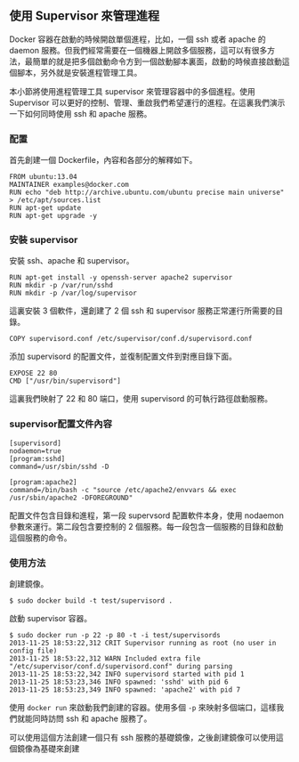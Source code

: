 ## 使用 Supervisor 來管理進程
Docker 容器在啟動的時候開啟單個進程，比如，一個 ssh 或者 apache 的 daemon 服務。但我們經常需要在一個機器上開啟多個服務，這可以有很多方法，最簡單的就是把多個啟動命令方到一個啟動腳本裏面，啟動的時候直接啟動這個腳本，另外就是安裝進程管理工具。

本小節將使用進程管理工具 supervisor 來管理容器中的多個進程。使用 Supervisor 可以更好的控制、管理、重啟我們希望運行的進程。在這裏我們演示一下如何同時使用 ssh 和 apache 服務。

### 配置
首先創建一個 Dockerfile，內容和各部分的解釋如下。
```
FROM ubuntu:13.04
MAINTAINER examples@docker.com
RUN echo "deb http://archive.ubuntu.com/ubuntu precise main universe" > /etc/apt/sources.list
RUN apt-get update
RUN apt-get upgrade -y
```

### 安裝 supervisor
安裝 ssh、apache 和 supervisor。
```
RUN apt-get install -y openssh-server apache2 supervisor
RUN mkdir -p /var/run/sshd
RUN mkdir -p /var/log/supervisor
```

這裏安裝 3 個軟件，還創建了 2 個 ssh 和 supervisor 服務正常運行所需要的目錄。
```
COPY supervisord.conf /etc/supervisor/conf.d/supervisord.conf
```
添加 supervisord 的配置文件，並復制配置文件到對應目錄下面。

```
EXPOSE 22 80
CMD ["/usr/bin/supervisord"]
```
這裏我們映射了 22 和 80 端口，使用 supervisord 的可執行路徑啟動服務。


### supervisor配置文件內容
```
[supervisord]
nodaemon=true
[program:sshd]
command=/usr/sbin/sshd -D

[program:apache2]
command=/bin/bash -c "source /etc/apache2/envvars && exec /usr/sbin/apache2 -DFOREGROUND"
```
配置文件包含目錄和進程，第一段 supervsord 配置軟件本身，使用 nodaemon 參數來運行。第二段包含要控制的 2 個服務。每一段包含一個服務的目錄和啟動這個服務的命令。

### 使用方法
創建鏡像。
```
$ sudo docker build -t test/supervisord .
```
啟動 supervisor 容器。
```
$ sudo docker run -p 22 -p 80 -t -i test/supervisords
2013-11-25 18:53:22,312 CRIT Supervisor running as root (no user in config file)
2013-11-25 18:53:22,312 WARN Included extra file "/etc/supervisor/conf.d/supervisord.conf" during parsing
2013-11-25 18:53:22,342 INFO supervisord started with pid 1
2013-11-25 18:53:23,346 INFO spawned: 'sshd' with pid 6
2013-11-25 18:53:23,349 INFO spawned: 'apache2' with pid 7
```
使用 `docker run` 來啟動我們創建的容器。使用多個 `-p` 來映射多個端口，這樣我們就能同時訪問 ssh 和 apache 服務了。

可以使用這個方法創建一個只有 ssh 服務的基礎鏡像，之後創建鏡像可以使用這個鏡像為基礎來創建
